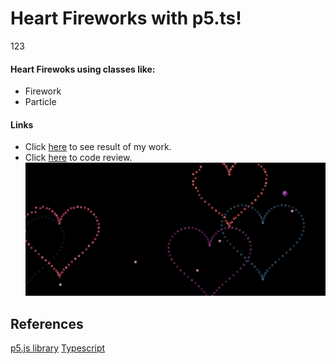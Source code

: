 # Heart Fireworks with p5.ts!
123
#### Heart Firewoks using classes like: 
* Firework
* Particle

#### Links  
* Click [here](https://e3zfp.csb.app/) to see result of my work.  
* Click [here](https://codesandbox.io/s/e3zfp) to code review.
![Preview image](https://github.com/kubo550/heart-fireworks-p5ts/blob/main/heart-fireworks-preview.png)  

## References

[p5.js library](https://p5js.org/)
[Typescript](https://www.typescriptlang.org/)
